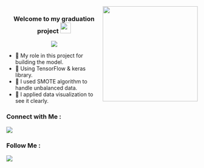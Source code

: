 
<img width="250" align="right" src="https://www.odinschool.com/hubfs/Imported_Blog_Media/giphy-Aug-30-2021-08-36-20-58-AM.gif">

<h3 align="center">
  Welcome to my graduation project
  <img src="https://www.flaticon.com/free-icon/friends_10817271?term=ai&page=1&position=47&origin=search&related_id=10817271" width="28">
</h3>

<!-- Typing SVG by DenverCoder1 - https://github.com/DenverCoder1/readme-typing-svg -->
<p align="center">
  <a href="https://github.com/DenverCoder1/readme-typing-svg"><img src="https://readme-typing-svg.herokuapp.com/?lines=%20Alzheimer%20Detection%20;%20Building%20the%20model&font=Fira%20Code&center=true&width=440&height=45&color=ecb306&vCenter=true&size=22"></a>
</p> 

- 🧠 My role in this project for building the model.
- 🧠 Using TensorFlow & keras library.
- 🧠 I used SMOTE algorithm to handle unbalanced data.
- 🧠 I applied data visualization to see it clearly.
  
### Connect with Me :

<a href="https://www.linkedin.com/in/omarmaher0" target="_blank"><img src="https://img.shields.io/badge/-Omar%20Maher-0077B5?style=for-the-badge&logo=Linkedin&logoColor=white"/></a>

### Follow Me :

<a href="https://www.youtube.com/@brefat" target="_blank"><img src="https://img.shields.io/badge/-Omar%20Maher-0077B5?style=for-the-badge&logo=youtube&logoColor=white"/></a>

